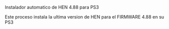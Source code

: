 Instalador automatico de HEN 4.88 para PS3

Este proceso instala la ultima version de HEN para el FIRMWARE 4.88 en su PS3
